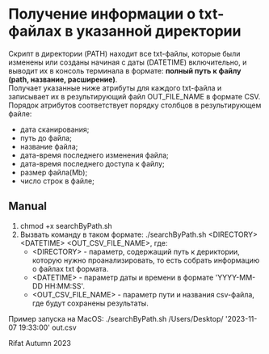 # Получение информации о txt-файлах в указанной директории

Скрипт в директории (PATH) находит все txt-файлы, которые были изменены или созданы начиная с даты (DATETIME) включительно, и выводит их в консоль терминала в формате: **полный путь к файлу (path, название, расширение)**.  
Получает указанные ниже атрибуты для каждого txt-файла и записывает их в результирующий файл OUT_FILE_NAME в формате CSV. Порядок атрибутов соответствует порядку столбцов в результирующем файле:  
+ дата сканирования;
+ путь до файла;
+ название файла;
+ дата-время последнего изменения файла;
+ дата-время последнего доступа к файлу;
+ размер файла(Mb);
+ число строк в файле;

## Manual
1. chmod +x searchByPath.sh
2. Вызвать команду в таком формате: ./searchByPath.sh \<DIRECTORY> \<DATETIME> <OUT_CSV_FILE_NAME>, где: 
    + \<DIRECTORY> - параметр, содержащий путь к дериктории, которую нужно проанализировать, то есть собрать информацию о файлах txt формата.  
    + \<DATETIME> - параметр даты и времени в формате 'YYYY-MM-DD HH:MM:SS'.  
    + <OUT_CSV_FILE_NAME> - параметр пути и названия csv-файла, где будут сохранены результаты.  

Пример запуска на MacOS:
./searchByPath.sh /Users/Desktop/ '2023-11-07 19:33:00' out.csv

Rifat
Autumn 2023
